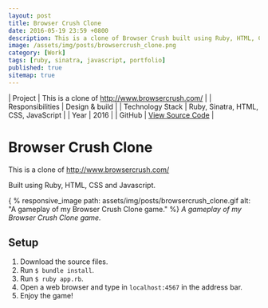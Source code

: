 ```yaml
---
layout: post
title: Browser Crush Clone
date: 2016-05-19 23:59 +0800
description: This is a clone of Browser Crush built using Ruby, HTML, CSS and Javascript.
image: /assets/img/posts/browsercrush_clone.png
category: [Work]
tags: [ruby, sinatra, javascript, portfolio]
published: true
sitemap: true
---
```


| Project | This is a clone of http://www.browsercrush.com/ |
| Responsibilities | Design & build |
| Technology Stack | Ruby, Sinatra, HTML, CSS, JavaScript |
| Year | 2016 | 
| GitHub | [View Source Code](https://github.com/rudzainy/browsercrush_clone) |

# Browser Crush Clone

This is a clone of http://www.browsercrush.com/

Built using Ruby, HTML, CSS and Javascript.

{ % responsive_image path: assets/img/posts/browsercrush_clone.gif alt: "A gameplay of my Browser Crush Clone game." %}
*A gameplay of my Browser Crush Clone game.*

## Setup
1. Download the source files.
2. Run `$ bundle install`.
3. Run `$ ruby app.rb`.
4. Open a web browser and type in `localhost:4567` in the address bar.
5. Enjoy the game!

<!-- ## Lazy?

You can also play it on https://browsercrush-clone.onrender.com 🎉 -->
